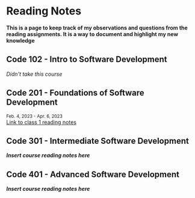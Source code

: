 # Reading Notes

**This is a page to keep track of my observations and questions from the reading assignments. It is a way to document and highlight my new knowledge**

## Code 102 - Intro to Software Development
*Didn't take this course*

## Code 201 - Foundations of Software Development
<sub>Feb. 4, 2023 - Apr. 6, 2023</sub>\
[Link to class 1 reading notes](/reading-notes/class-01)

## Code 301 - Intermediate Software Development
***Insert course reading notes here***

## Code 401 - Advanced Software Development
***Insert course reading notes here***

